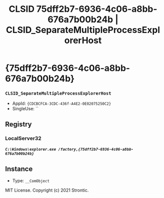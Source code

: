 ﻿---
title: "CLSID 75dff2b7-6936-4c06-a8bb-676a7b00b24b | CLSID_SeparateMultipleProcessExplorerHost"
excerpt: What is COM-Object CLSID 75dff2b7-6936-4c06-a8bb-676a7b00b24b?
---

# {75dff2b7-6936-4c06-a8bb-676a7b00b24b}

### `CLSID_SeparateMultipleProcessExplorerHost`
* AppId: `{CDCBCFCA-3CDC-436f-A4E2-0E02075250C2}`
* SingleUse: ``

## Registry


### LocalServer32

##### `C:\Windows\explorer.exe /factory,{75dff2b7-6936-4c06-a8bb-676a7b00b24b}`

## Instance

* Type: `__ComObject`

MIT License. Copyright (c) 2021 Strontic.


